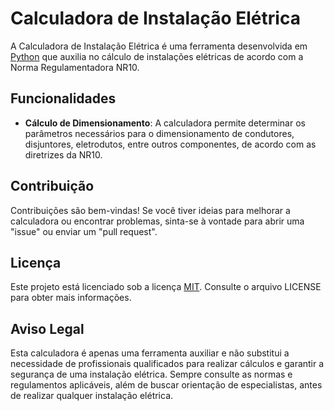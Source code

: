 # Calculadora de Instalação Elétrica

A Calculadora de Instalação Elétrica é uma ferramenta desenvolvida em [Python](https://www.python.org/) que auxilia no cálculo de instalações elétricas de acordo com a Norma Regulamentadora NR10.

## Funcionalidades

- **Cálculo de Dimensionamento**: A calculadora permite determinar os parâmetros necessários para o dimensionamento de condutores, disjuntores, eletrodutos, entre outros componentes, de acordo com as diretrizes da NR10.
<!-- - **Verificação de Conformidade**: A ferramenta realiza uma verificação automática para garantir que a instalação elétrica esteja em conformidade com as normas de segurança especificadas pela NR10. -->

<!-- ## Como Usar

1. Clone ou faça o download do repositório para o seu ambiente local.
2. Certifique-se de ter o Python instalado em sua máquina.
3. Execute o script principal `calculadora_instalacao.py` em um ambiente Python de sua escolha.
4. Siga as instruções fornecidas pela calculadora para inserir os parâmetros de entrada necessários.
5. A calculadora realizará os cálculos e exibirá os resultados na saída do programa. -->

## Contribuição

Contribuições são bem-vindas! Se você tiver ideias para melhorar a calculadora ou encontrar problemas, sinta-se à vontade para abrir uma "issue" ou enviar um "pull request".

## Licença

Este projeto está licenciado sob a licença [MIT](link-para-o-arquivo-de-licenca). Consulte o arquivo LICENSE para obter mais informações.

## Aviso Legal

Esta calculadora é apenas uma ferramenta auxiliar e não substitui a necessidade de profissionais qualificados para realizar cálculos e garantir a segurança de uma instalação elétrica. Sempre consulte as normas e regulamentos aplicáveis, além de buscar orientação de especialistas, antes de realizar qualquer instalação elétrica.

